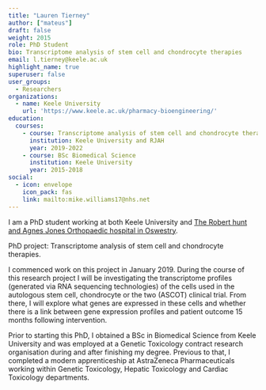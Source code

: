 ```yaml
---
title: "Lauren Tierney"
author: ["mateus"]
draft: false
weight: 2015
role: PhD Student
bio: Transcriptome analysis of stem cell and chondrocyte therapies
email: l.tierney@keele.ac.uk
highlight_name: true
superuser: false
user_groups:
  - Researchers
organizations:
  - name: Keele University
    url: 'https://www.keele.ac.uk/pharmacy-bioengineering/'
education:
  courses:
    - course: Transcriptome analysis of stem cell and chondrocyte therapies
      institution: Keele University and RJAH 
      year: 2019-2022
    - course: BSc Biomedical Science
      institution: Keele University
      year: 2015-2018
social:
  - icon: envelope
    icon_pack: fas
    link: mailto:mike.williams17@nhs.net
---
```


I am a PhD student working at both Keele University and [The Robert hunt and Agnes Jones Orthopaedic hospital in Oswestry](https://www.rjah.nhs.uk/).

PhD project: Transcriptome analysis of stem cell and chondrocyte therapies.

I commenced work on this project in January 2019. During the course of this research project I will be investigating the transcriptome profiles (generated via RNA sequencing technologies) of the cells used in the autologous stem cell, chondrocyte or the two (ASCOT) clinical trial. From there, I will explore what genes are expressed in these cells and whether there is a link between gene expression profiles and patient outcome 15 months following intervention.

Prior to starting this PhD, I obtained a BSc in Biomedical Science from Keele University and was employed at a Genetic Toxicology contract research organisation during and after finishing my degree. Previous to that, I completed a modern apprenticeship at AstraZeneca Pharmaceuticals working within Genetic Toxicology, Hepatic Toxicology and Cardiac Toxicology departments.
